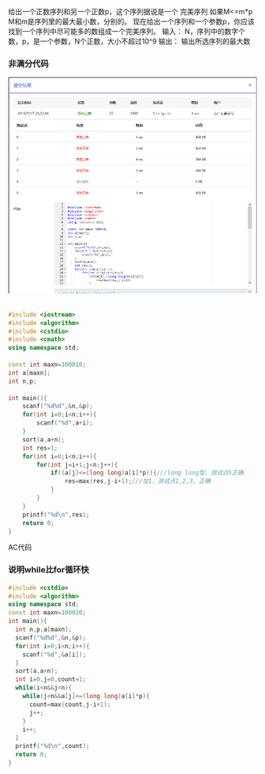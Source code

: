 给出一个正数序列和另一个正数p，这个序列据说是一个 完美序列 如果M<=m*p M和m是序列里的最大最小数，分别的。
现在给出一个序列和一个参数p，你应该找到一个序列中尽可能多的数组成一个完美序列。
输入：
N，序列中的数字个数，p，是一个参数，N个正数，大小不超过10^9
输出：
输出所选序列的最大数


### 非满分代码
![](https://github.com/BinGYiZhanG/PAT/blob/master/Images/07172324.png)
```cpp

#include <iostream>
#include <algorithm>
#include <cstdio>
#include <cmath>
using namespace std;

const int maxn=100010;
int a[maxn];
int n,p;

int main(){
    scanf("%d%d",&n,&p);
    for(int i=0;i<n;i++){
        scanf("%d",a+i);
    }
    sort(a,a+n);
    int res=1;
    for(int i=0;i<n;i++){
        for(int j=i+1;j<n;j++){
            if((a[j]<=(long long)a[i]*p)){///long long型，测试点5正确
                res=max(res,j-i+1);///加1，测试点1,2,3，正确
            }
        }
    }
    printf("%d\n",res);
    return 0;
}
```

AC代码
### 说明while比for循环快
```cpp
#include <cstdio>
#include <algorithm>
using namespace std;
const int maxn=100010;
int main(){
  int n,p,a[maxn];
  scanf("%d%d",&n,&p);
  for(int i=0;i<n;i++){
    scanf("%d",&a[i]);
  }
  sort(a,a+n);
  int i=0,j=0,count=1;
  while(i<n&&j<n){
    while(j<n&&a[j]<=(long long)a[i]*p){
      count=max(count,j-i+1);
      j++;
    }
    i++;
  }
  printf("%d\n",count);
  return 0;
}
```
